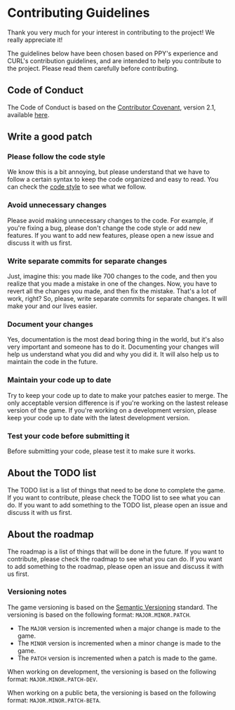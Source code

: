 # Contributing Guidelines
Thank you very much for your interest in contributing to the project!
We really appreciate it!

The guidelines below have been chosen based on PPY's experience and
CURL's contribution guidelines, and are intended to help you contribute
to the project. Please read them carefully before contributing.

## Code of Conduct
The Code of Conduct is based on the
[Contributor Covenant](https://www.contributor-covenant.org/), version 2.1,
available [here](CODE_OF_CONDUCT.md).

## Write a good patch

### Please follow the code style
We know this is a bit annoying, but please understand that we have to
follow a certain syntax to keep the code organized and easy to read.
You can check the [code style](CODE_STYLE.md) to see what we follow.

### Avoid unnecessary changes
Please avoid making unnecessary changes to the code. For example, if
you're fixing a bug, please don't change the code style or add new
features. If you want to add new features, please open a new issue
and discuss it with us first.

### Write separate commits for separate changes
Just, imagine this: you made like 700 changes to the code, and then you
realize that you made a mistake in one of the changes. Now, you have to
revert all the changes you made, and then fix the mistake. That's a lot
of work, right? So, please, write separate commits for separate changes.
It will make your and our lives easier.

### Document your changes
Yes, documentation is the most dead boring thing in the world, but it's
also very important and someone has to do it. Documenting your changes
will help us understand what you did and why you did it. It will also help
us to maintain the code in the future.

### Maintain your code up to date
Try to keep your code up to date to make your patches easier to merge.
The only acceptable version difference is if you're working on the lastest
release version of the game. If you're working on a development version,
please keep your code up to date with the latest development version.

### Test your code before submitting it
Before submitting your code, please test it to make sure it works.

## About the TODO list
The TODO list is a list of things that need to be done to complete the
game. If you want to contribute, please check the TODO list to see what
you can do. If you want to add something to the TODO list, please open
an issue and discuss it with us first.

## About the roadmap
The roadmap is a list of things that will be done in the future. If you
want to contribute, please check the roadmap to see what you can do. If
you want to add something to the roadmap, please open an issue and
discuss it with us first.

### Versioning notes
The game versioning is based on the [Semantic Versioning](https://semver.org/)
standard. The versioning is based on the following format: `MAJOR.MINOR.PATCH`.
- The `MAJOR` version is incremented when a major change is made to the game.
- The `MINOR` version is incremented when a minor change is made to the game.
- The `PATCH` version is incremented when a patch is made to the game.

When working on development, the versioning is based on the following
format: `MAJOR.MINOR.PATCH-DEV`.

When working on a public beta, the versioning is based on the following
format: `MAJOR.MINOR.PATCH-BETA`.

